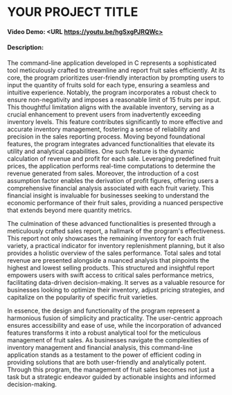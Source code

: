 # YOUR PROJECT TITLE
#### Video Demo:  <URL https://youtu.be/hgSxgPJRQWc>
#### Description:
The command-line application developed in C represents a sophisticated tool
meticulously crafted to streamline and report fruit sales efficiently. At its
core, the program prioritizes user-friendly interaction by prompting users to
input the quantity of fruits sold for each type, ensuring a seamless and
intuitive experience. Notably, the program incorporates a robust check to ensure
non-negativity and imposes a reasonable limit of 15 fruits per input. This
thoughtful limitation aligns with the available inventory, serving as a crucial
enhancement to prevent users from inadvertently exceeding inventory levels. This
feature contributes significantly to more effective and accurate inventory
management, fostering a sense of reliability and precision in the sales reporting
process.
Moving beyond foundational features, the program integrates advanced
functionalities that elevate its utility and analytical capabilities. One such
feature is the dynamic calculation of revenue and profit for each sale.
Leveraging predefined fruit prices, the application performs real-time
computations to determine the revenue generated from sales. Moreover, the
introduction of a cost assumption factor enables the derivation of profit
figures, offering users a comprehensive financial analysis associated with each
fruit variety. This financial insight is invaluable for businesses seeking to
understand the economic performance of their fruit sales, providing a nuanced
perspective that extends beyond mere quantity metrics.

The culmination of these advanced functionalities is presented through a
meticulously crafted sales report, a hallmark of the program's effectiveness.
This report not only showcases the remaining inventory for each fruit variety, a
practical indicator for inventory replenishment planning, but it also provides a
holistic overview of the sales performance. Total sales and total revenue are
presented alongside a nuanced analysis that pinpoints the highest and lowest
selling products. This structured and insightful report empowers users with swift
access to critical sales performance metrics, facilitating data-driven
decision-making. It serves as a valuable resource for businesses looking to
optimize their inventory, adjust pricing strategies, and capitalize on the
popularity of specific fruit varieties.

In essence, the design and functionality of the program represent a harmonious
fusion of simplicity and practicality. The user-centric approach ensures
accessibility and ease of use, while the incorporation of advanced features
transforms it into a robust analytical tool for the meticulous management of
fruit sales. As businesses navigate the complexities of inventory management and
financial analysis, this command-line application stands as a testament to the
power of efficient coding in providing solutions that are both user-friendly and
analytically potent. Through this program, the management of fruit sales becomes
not just a task but a strategic endeavor guided by actionable insights and
informed decision-making.
